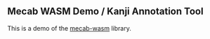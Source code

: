 ## Mecab WASM Demo / Kanji Annotation Tool

This is a demo of the [mecab-wasm](https://github.com/itayperl/mecab-wasm) library.
